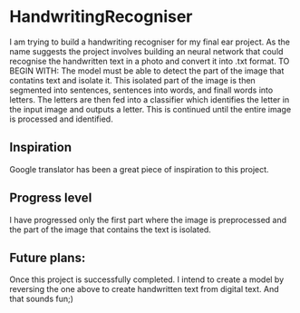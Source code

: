 # HandwritingRecogniser
I am trying to build a handwriting recogniser for my final ear project. As the name suggests the project involves building an neural network that could recognise the handwritten text in a photo and convert it into .txt format. 
TO BEGIN WITH:
The model must be able to detect the part of the image that contatins text and isolate it.
This isolated part of the image is then segmented into sentences, sentences into words, and finall words into letters. The letters are then fed into a classifier which identifies the letter in the input image and outputs a letter. This is continued until the entire image is processed and identified.
## Inspiration 
Google translator has been a great piece of inspiration to this project. 
## Progress level
I have progressed only the first part where the image is preprocessed and the part of the image that contains the text is isolated.
## Future plans:
Once this project is successfully completed. I intend to create a model by reversing the one above to create handwritten text from digital text. And that sounds fun;)

